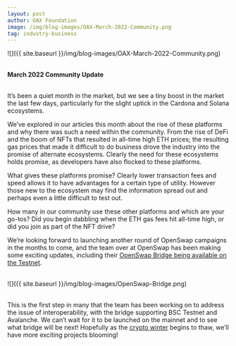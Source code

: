 ```yaml
---
layout: post
author: OAX Foundation
image: /img/blog-images/OAX-March-2022-Community.png
tag: industry-business
---
```


![]({{ site.baseurl }}/img/blog-images/OAX-March-2022-Community.png)

<br><b>March 2022 Community Update</b>

<br>It’s been a quiet month in the market, but we see a tiny boost in the market the last few days, particularly for the slight uptick in the Cardona and Solana ecosystems.

We’ve explored in our articles this month about the rise of these platforms and why there was such a need within the community. From the rise of DeFi and the boom of NFTs that resulted in all-time high ETH prices; the resulting gas prices that made it difficult to do business drove the industry into the promise of alternate ecosystems. Clearly the need for these ecosystems holds promise, as developers have also flocked to these platforms. 

What gives these platforms promise? Clearly lower transaction fees and speed allows it to have advantages for a certain type of utility. However those new to the ecosystem may find the information spread out and perhaps even a little difficult to test out.

How many in our community use these other platforms and which are your go-tos? Did you begin dabbling when the ETH gas fees hit all-time high, or did you join as part of the NFT drive?

We’re looking forward to launching another round of OpenSwap campaigns in the months to come, and the team over at OpenSwap has been making some exciting updates, including their <a href="https://twitter.com/openswapdex/status/1500802921164058624">OpenSwap Bridge being available on the Testnet</a>.<br><br>

![]({{ site.baseurl }}/img/blog-images/OpenSwap-Bridge.png)

<br>This is the first step in many that the team has been working on to address the issue of interoperability, with the bridge supporting BSC Testnet and Avalanche. We can’t wait for it to be launched on the mainnet and to see what bridge will be next! Hopefully as the <a href="https://www.oax.org/2022/03/25/The-Perks-of-a-Crypto-Winter.html">crypto winter</a> begins to thaw, we’ll have more exciting projects blooming!





